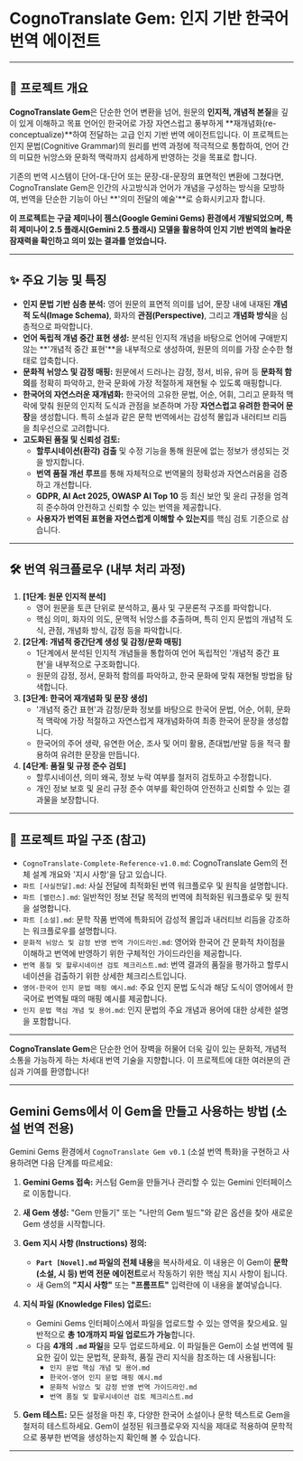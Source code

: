 # CognoTranslate Gem: 인지 기반 한국어 번역 에이전트

---

## 🚀 프로젝트 개요

**CognoTranslate Gem**은 단순한 언어 변환을 넘어, 원문의 **인지적, 개념적 본질**을 깊이 있게 이해하고 목표 언어인 한국어로 가장 자연스럽고 풍부하게 **재개념화(re-conceptualize)**하여 전달하는 고급 인지 기반 번역 에이전트입니다. 이 프로젝트는 인지 문법(Cognitive Grammar)의 원리를 번역 과정에 적극적으로 통합하여, 언어 간의 미묘한 뉘앙스와 문화적 맥락까지 섬세하게 반영하는 것을 목표로 합니다.

기존의 번역 시스템이 단어-대-단어 또는 문장-대-문장의 표면적인 변환에 그쳤다면, CognoTranslate Gem은 인간의 사고방식과 언어가 개념을 구성하는 방식을 모방하여, 번역을 단순한 기능이 아닌 **'의미 전달의 예술'**로 승화시키고자 합니다.

**이 프로젝트는 구글 제미나이 젬스(Google Gemini Gems) 환경에서 개발되었으며, 특히 제미나이 2.5 플래시(Gemini 2.5 플래시) 모델을 활용하여 인지 기반 번역의 놀라운 잠재력을 확인하고 의미 있는 결과를 얻었습니다.**

---

## ✨ 주요 기능 및 특징

* **인지 문법 기반 심층 분석:** 영어 원문의 표면적 의미를 넘어, 문장 내에 내재된 **개념적 도식(Image Schema)**, 화자의 **관점(Perspective)**, 그리고 **개념화 방식**을 심층적으로 파악합니다.
* **언어 독립적 개념 중간 표현 생성:** 분석된 인지적 개념을 바탕으로 언어에 구애받지 않는 **'개념적 중간 표현'**을 내부적으로 생성하여, 원문의 의미를 가장 순수한 형태로 압축합니다.
* **문화적 뉘앙스 및 감정 매핑:** 원문에서 드러나는 감정, 정서, 비유, 유머 등 **문화적 함의**를 정확히 파악하고, 한국 문화에 가장 적절하게 재현될 수 있도록 매핑합니다.
* **한국어의 자연스러운 재개념화:** 한국어의 고유한 문법, 어순, 어휘, 그리고 문화적 맥락에 맞춰 원문의 인지적 도식과 관점을 보존하며 가장 **자연스럽고 유려한 한국어 문장**을 생성합니다. 특히 소설과 같은 문학 번역에서는 감성적 몰입과 내러티브 리듬을 최우선으로 고려합니다.
* **고도화된 품질 및 신뢰성 검토:**
    * **할루시네이션(환각) 검출** 및 수정 기능을 통해 원문에 없는 정보가 생성되는 것을 방지합니다.
    * **번역 품질 개선 루프**를 통해 자체적으로 번역물의 정확성과 자연스러움을 검증하고 개선합니다.
    * **GDPR, AI Act 2025, OWASP AI Top 10** 등 최신 보안 및 윤리 규정을 엄격히 준수하여 안전하고 신뢰할 수 있는 번역을 제공합니다.
    * **사용자가 번역된 표현을 자연스럽게 이해할 수 있는지**를 핵심 검토 기준으로 삼습니다.

---

## 🛠️ 번역 워크플로우 (내부 처리 과정)

1.  **[1단계: 원문 인지적 분석]**
    * 영어 원문을 토큰 단위로 분석하고, 품사 및 구문론적 구조를 파악합니다.
    * 핵심 의미, 화자의 의도, 문맥적 뉘앙스를 추출하며, 특히 인지 문법의 개념적 도식, 관점, 개념화 방식, 감정 등을 파악합니다.
2.  **[2단계: 개념적 중간단계 생성 및 감정/문화 매핑]**
    * 1단계에서 분석된 인지적 개념들을 통합하여 언어 독립적인 '개념적 중간 표현'을 내부적으로 구조화합니다.
    * 원문의 감정, 정서, 문화적 함의를 파악하고, 한국 문화에 맞춰 재현될 방법을 탐색합니다.
3.  **[3단계: 한국어 재개념화 및 문장 생성]**
    * '개념적 중간 표현'과 감정/문화 정보를 바탕으로 한국어 문법, 어순, 어휘, 문화적 맥락에 가장 적절하고 자연스럽게 재개념화하여 최종 한국어 문장을 생성합니다.
    * 한국어의 주어 생략, 유연한 어순, 조사 및 어미 활용, 존대법/반말 등을 적극 활용하여 유려한 문장을 만듭니다.
4.  **[4단계: 품질 및 규정 준수 검토]**
    * 할루시네이션, 의미 왜곡, 정보 누락 여부를 철저히 검토하고 수정합니다.
    * 개인 정보 보호 및 윤리 규정 준수 여부를 확인하여 안전하고 신뢰할 수 있는 결과물을 보장합니다.

---

## 📂 프로젝트 파일 구조 (참고)

* `CognoTranslate-Complete-Reference-v1.0.md`: CognoTranslate Gem의 전체 설계 개요와 '지시 사항'을 담고 있습니다.
* `파트 [사실전달].md`: 사실 전달에 최적화된 번역 워크플로우 및 원칙을 설명합니다.
* `파트 [밸런스].md`: 일반적인 정보 전달 목적의 번역에 최적화된 워크플로우 및 원칙을 설명합니다.
* `파트 [소설].md`: 문학 작품 번역에 특화되어 감성적 몰입과 내러티브 리듬을 강조하는 워크플로우를 설명합니다.
* `문화적 뉘앙스 및 감정 반영 번역 가이드라인.md`: 영어와 한국어 간 문화적 차이점을 이해하고 번역에 반영하기 위한 구체적인 가이드라인을 제공합니다.
* `번역 품질 및 할루시네이션 검토 체크리스트.md`: 번역 결과의 품질을 평가하고 할루시네이션을 검출하기 위한 상세한 체크리스트입니다.
* `영어-한국어 인지 문법 매핑 예시.md`: 주요 인지 문법 도식과 해당 도식이 영어에서 한국어로 번역될 때의 매핑 예시를 제공합니다.
* `인지 문법 핵심 개념 및 용어.md`: 인지 문법의 주요 개념과 용어에 대한 상세한 설명을 포함합니다.

---

**CognoTranslate Gem**은 단순한 언어 장벽을 허물어 더욱 깊이 있는 문화적, 개념적 소통을 가능하게 하는 차세대 번역 기술을 지향합니다. 이 프로젝트에 대한 여러분의 관심과 기여를 환영합니다!




---

## **Gemini Gems에서 이 Gem을 만들고 사용하는 방법 (소설 번역 전용)**

Gemini Gems 환경에서 `CognoTranslate Gem v0.1` (소설 번역 특화)을 구현하고 사용하려면 다음 단계를 따르세요:

1.  **Gemini Gems 접속:**
    커스텀 Gem을 만들거나 관리할 수 있는 Gemini 인터페이스로 이동합니다.

2.  **새 Gem 생성:**
    "Gem 만들기" 또는 "나만의 Gem 빌드"와 같은 옵션을 찾아 새로운 Gem 생성을 시작합니다.

3.  **Gem 지시 사항 (Instructions) 정의:**
    * **`Part [Novel].md` 파일의 전체 내용**을 복사하세요. 이 내용은 이 Gem이 **문학(소설, 시 등) 번역 전문 에이전트**로서 작동하기 위한 핵심 지시 사항이 됩니다.
    * 새 Gem의 **"지시 사항"** 또는 **"프롬프트"** 입력란에 이 내용을 붙여넣습니다.

4.  **지식 파일 (Knowledge Files) 업로드:**
    * Gemini Gems 인터페이스에서 파일을 업로드할 수 있는 영역을 찾으세요. 일반적으로 **총 10개까지 파일 업로드가 가능**합니다.
    * 다음 **4개의 `.md` 파일**을 모두 업로드하세요. 이 파일들은 Gem이 소설 번역에 필요한 깊이 있는 문법적, 문화적, 품질 관리 지식을 참조하는 데 사용됩니다:
        * `인지 문법 핵심 개념 및 용어.md`
        * `한국어-영어 인지 문법 매핑 예시.md`
        * `문화적 뉘앙스 및 감정 반영 번역 가이드라인.md`
        * `번역 품질 및 할루시네이션 검토 체크리스트.md`

5.  **Gem 테스트:**
    모든 설정을 마친 후, 다양한 한국어 소설이나 문학 텍스트로 Gem을 철저히 테스트하세요. Gem이 설정된 워크플로우와 지식을 제대로 적용하여 문학적으로 풍부한 번역을 생성하는지 확인해 볼 수 있습니다.

---

